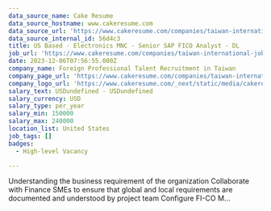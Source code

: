 ```yaml
---
data_source_name: Cake Resume
data_source_hostname: www.cakeresume.com
data_source_url: 'https://www.cakeresume.com/companies/taiwan-international-jobs/jobs'
data_source_internal_id: 56d4c3
title: US Based - Electronics MNC - Senior SAP FICO Analyst - DL
job_url: 'https://www.cakeresume.com/companies/taiwan-international-jobs/jobs/56d4c3'
date: 2023-12-06T07:56:55.000Z
company_name: Foreign Professional Talent Recruitment in Taiwan
company_page_url: 'https://www.cakeresume.com/companies/taiwan-international-jobs'
company_logo_url: 'https://www.cakeresume.com/_next/static/media/cakeresume.e1c03867.svg'
salary_text: USDundefined - USDundefined
salary_currency: USD
salary_type: per_year
salary_min: 150000
salary_max: 240000
location_list: United States
job_tags: []
badges:
  - High-level Vacancy

---
```


Understanding the business requirement of the organization Collaborate with Finance SMEs to ensure that global and local requirements are documented and understood by project team Configure FI-CO M...
